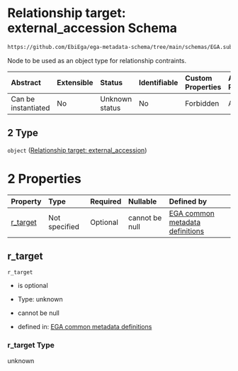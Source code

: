 # Relationship target: external\_accession Schema

```txt
https://github.com/EbiEga/ega-metadata-schema/tree/main/schemas/EGA.submission.json#/properties/submission_relationships/items/allOf/1/anyOf/1/allOf/1/anyOf/2
```

Node to be used as an object type for relationship contraints.

| Abstract            | Extensible | Status         | Identifiable | Custom Properties | Additional Properties | Access Restrictions | Defined In                                                                           |
| :------------------ | :--------- | :------------- | :----------- | :---------------- | :-------------------- | :------------------ | :----------------------------------------------------------------------------------- |
| Can be instantiated | No         | Unknown status | No           | Forbidden         | Allowed               | none                | [EGA.submission.json\*](../../../schemas/EGA.submission.json "open original schema") |

## 2 Type

`object` ([Relationship target: external\_accession](ega-12-definitions-relationship-target-external_accession.md))

# 2 Properties

| Property               | Type          | Required | Nullable       | Defined by                                                                                                                                                                                                                                                                     |
| :--------------------- | :------------ | :------- | :------------- | :----------------------------------------------------------------------------------------------------------------------------------------------------------------------------------------------------------------------------------------------------------------------------- |
| [r\_target](#r_target) | Not specified | Optional | cannot be null | [EGA common metadata definitions](ega-12-definitions-relationship-target-external_accession-properties-r_target.md "https://github.com/EbiEga/ega-metadata-schema/tree/main/schemas/EGA.common-definitions.json#/definitions/r-target-external_accession/properties/r_target") |

## r\_target



`r_target`

*   is optional

*   Type: unknown

*   cannot be null

*   defined in: [EGA common metadata definitions](ega-12-definitions-relationship-target-external_accession-properties-r_target.md "https://github.com/EbiEga/ega-metadata-schema/tree/main/schemas/EGA.common-definitions.json#/definitions/r-target-external_accession/properties/r_target")

### r\_target Type

unknown
